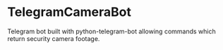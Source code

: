# TelegramCameraBot
Telegram bot built with python-telegram-bot allowing commands which return security camera footage.
